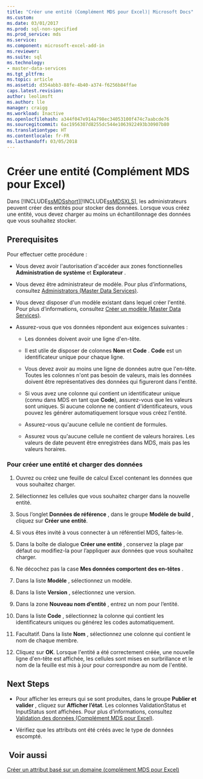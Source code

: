 ```yaml
---
title: "Créer une entité (Complément MDS pour Excel)| Microsoft Docs"
ms.custom: 
ms.date: 03/01/2017
ms.prod: sql-non-specified
ms.prod_service: mds
ms.service: 
ms.component: microsoft-excel-add-in
ms.reviewer: 
ms.suite: sql
ms.technology:
- master-data-services
ms.tgt_pltfrm: 
ms.topic: article
ms.assetid: d354abb3-88fe-4b40-a374-f6256b84ffae
caps.latest.revision: 
author: leolimsft
ms.author: lle
manager: craigg
ms.workload: Inactive
ms.openlocfilehash: a344f047e914a798ec34053100f474c7aabcde76
ms.sourcegitcommit: 6ac1956307d8255dc544e1063922493b30907b80
ms.translationtype: HT
ms.contentlocale: fr-FR
ms.lasthandoff: 03/05/2018
---
```

# <a name="create-an-entity-mds-add-in-for-excel"></a>Créer une entité (Complément MDS pour Excel)
  Dans [!INCLUDE[ssMDSshort](../../includes/ssmdsshort-md.md)][!INCLUDE[ssMDSXLS](../../includes/ssmdsxls-md.md)], les administrateurs peuvent créer des entités pour stocker des données. Lorsque vous créez une entité, vous devez charger au moins un échantillonnage des données que vous souhaitez stocker.  
  
## <a name="prerequisites"></a>Prerequisites  
 Pour effectuer cette procédure :  
  
-   Vous devez avoir l'autorisation d'accéder aux zones fonctionnelles **Administration de système** et **Explorateur** .  
  
-   Vous devez être administrateur de modèle. Pour plus d’informations, consultez [Administrators &#40;Master Data Services&#41;](../../master-data-services/administrators-master-data-services.md).  
  
-   Vous devez disposer d'un modèle existant dans lequel créer l'entité. Pour plus d’informations, consultez [Créer un modèle &#40;Master Data Services&#41;](../../master-data-services/create-a-model-master-data-services.md).  
  
-   Assurez-vous que vos données répondent aux exigences suivantes :  
  
    -   Les données doivent avoir une ligne d'en-tête.  
  
    -   Il est utile de disposer de colonnes **Nom** et **Code** . **Code** est un identificateur unique pour chaque ligne.  
  
    -   Vous devez avoir au moins une ligne de données autre que l'en-tête. Toutes les colonnes n'ont pas besoin de valeurs, mais les données doivent être représentatives des données qui figureront dans l'entité.  
  
    -   Si vous avez une colonne qui contient un identificateur unique (connu dans MDS en tant que **Code**), assurez-vous que les valeurs sont uniques. Si aucune colonne ne contient d'identificateurs, vous pouvez les générer automatiquement lorsque vous créez l'entité.  
  
    -   Assurez-vous qu'aucune cellule ne contient de formules.  
  
    -   Assurez vous qu'aucune cellule ne contient de valeurs horaires. Les valeurs de date peuvent être enregistrées dans MDS, mais pas les valeurs horaires.  
  
### <a name="to-create-an-entity-and-load-data"></a>Pour créer une entité et charger des données  
  
1.  Ouvrez ou créez une feuille de calcul Excel contenant les données que vous souhaitez charger.  
  
2.  Sélectionnez les cellules que vous souhaitez charger dans la nouvelle entité.  
  
3.  Sous l’onglet **Données de référence** , dans le groupe **Modèle de build** , cliquez sur **Créer une entité**.  
  
4.  Si vous êtes invité à vous connecter à un référentiel MDS, faites-le.  
  
5.  Dans la boîte de dialogue **Créer une entité** , conservez la plage par défaut ou modifiez-la pour l’appliquer aux données que vous souhaitez charger.  
  
6.  Ne décochez pas la case **Mes données comportent des en-têtes** .  
  
7.  Dans la liste **Modèle** , sélectionnez un modèle.  
  
8.  Dans la liste **Version** , sélectionnez une version.  
  
9. Dans la zone **Nouveau nom d’entité** , entrez un nom pour l’entité.  
  
10. Dans la liste **Code** , sélectionnez la colonne qui contient les identificateurs uniques ou générez les codes automatiquement.  
  
11. Facultatif. Dans la liste **Nom** , sélectionnez une colonne qui contient le nom de chaque membre.  
  
12. Cliquez sur **OK**. Lorsque l'entité a été correctement créée, une nouvelle ligne d'en-tête est affichée, les cellules sont mises en surbrillance et le nom de la feuille est mis à jour pour correspondre au nom de l'entité.  
  
## <a name="next-steps"></a>Next Steps  
  
-   Pour afficher les erreurs qui se sont produites, dans le groupe **Publier et valider** , cliquez sur **Afficher l’état**. Les colonnes ValidationStatus et InputStatus sont affichées. Pour plus d’informations, consultez [Validation des données &#40;Complément MDS pour Excel&#41;](../../master-data-services/microsoft-excel-add-in/validating-data-mds-add-in-for-excel.md).  
  
-   Vérifiez que les attributs ont été créés avec le type de données escompté.  
  
## <a name="see-also"></a> Voir aussi  
 [Créer un attribut basé sur un domaine &#40;complément MDS pour Excel&#41;](../../master-data-services/microsoft-excel-add-in/create-a-domain-based-attribute-mds-add-in-for-excel.md)  
  
  
